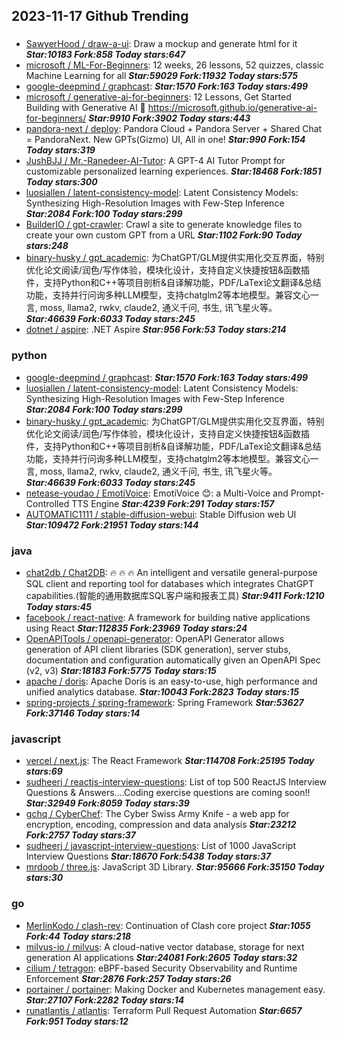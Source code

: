 ## 2023-11-17 Github Trending

### 
* [SawyerHood / draw-a-ui](https://github.com/SawyerHood/draw-a-ui): Draw a mockup and generate html for it ***Star:10183 Fork:858 Today stars:647***
* [microsoft / ML-For-Beginners](https://github.com/microsoft/ML-For-Beginners): 12 weeks, 26 lessons, 52 quizzes, classic Machine Learning for all ***Star:59029 Fork:11932 Today stars:575***
* [google-deepmind / graphcast](https://github.com/google-deepmind/graphcast):  ***Star:1570 Fork:163 Today stars:499***
* [microsoft / generative-ai-for-beginners](https://github.com/microsoft/generative-ai-for-beginners): 12 Lessons, Get Started Building with Generative AI 🔗 https://microsoft.github.io/generative-ai-for-beginners/ ***Star:9910 Fork:3902 Today stars:443***
* [pandora-next / deploy](https://github.com/pandora-next/deploy): Pandora Cloud + Pandora Server + Shared Chat = PandoraNext. New GPTs(Gizmo) UI, All in one! ***Star:990 Fork:154 Today stars:319***
* [JushBJJ / Mr.-Ranedeer-AI-Tutor](https://github.com/JushBJJ/Mr.-Ranedeer-AI-Tutor): A GPT-4 AI Tutor Prompt for customizable personalized learning experiences. ***Star:18468 Fork:1851 Today stars:300***
* [luosiallen / latent-consistency-model](https://github.com/luosiallen/latent-consistency-model): Latent Consistency Models: Synthesizing High-Resolution Images with Few-Step Inference ***Star:2084 Fork:100 Today stars:299***
* [BuilderIO / gpt-crawler](https://github.com/BuilderIO/gpt-crawler): Crawl a site to generate knowledge files to create your own custom GPT from a URL ***Star:1102 Fork:90 Today stars:248***
* [binary-husky / gpt_academic](https://github.com/binary-husky/gpt_academic): 为ChatGPT/GLM提供实用化交互界面，特别优化论文阅读/润色/写作体验，模块化设计，支持自定义快捷按钮&函数插件，支持Python和C++等项目剖析&自译解功能，PDF/LaTex论文翻译&总结功能，支持并行问询多种LLM模型，支持chatglm2等本地模型。兼容文心一言, moss, llama2, rwkv, claude2, 通义千问, 书生, 讯飞星火等。 ***Star:46639 Fork:6033 Today stars:245***
* [dotnet / aspire](https://github.com/dotnet/aspire): .NET Aspire ***Star:956 Fork:53 Today stars:214***

### python
* [google-deepmind / graphcast](https://github.com/google-deepmind/graphcast):  ***Star:1570 Fork:163 Today stars:499***
* [luosiallen / latent-consistency-model](https://github.com/luosiallen/latent-consistency-model): Latent Consistency Models: Synthesizing High-Resolution Images with Few-Step Inference ***Star:2084 Fork:100 Today stars:299***
* [binary-husky / gpt_academic](https://github.com/binary-husky/gpt_academic): 为ChatGPT/GLM提供实用化交互界面，特别优化论文阅读/润色/写作体验，模块化设计，支持自定义快捷按钮&函数插件，支持Python和C++等项目剖析&自译解功能，PDF/LaTex论文翻译&总结功能，支持并行问询多种LLM模型，支持chatglm2等本地模型。兼容文心一言, moss, llama2, rwkv, claude2, 通义千问, 书生, 讯飞星火等。 ***Star:46639 Fork:6033 Today stars:245***
* [netease-youdao / EmotiVoice](https://github.com/netease-youdao/EmotiVoice): EmotiVoice 😊: a Multi-Voice and Prompt-Controlled TTS Engine ***Star:4239 Fork:291 Today stars:157***
* [AUTOMATIC1111 / stable-diffusion-webui](https://github.com/AUTOMATIC1111/stable-diffusion-webui): Stable Diffusion web UI ***Star:109472 Fork:21951 Today stars:144***

### java
* [chat2db / Chat2DB](https://github.com/chat2db/Chat2DB): 🔥 🔥 🔥 An intelligent and versatile general-purpose SQL client and reporting tool for databases which integrates ChatGPT capabilities.(智能的通用数据库SQL客户端和报表工具) ***Star:9411 Fork:1210 Today stars:45***
* [facebook / react-native](https://github.com/facebook/react-native): A framework for building native applications using React ***Star:112835 Fork:23969 Today stars:24***
* [OpenAPITools / openapi-generator](https://github.com/OpenAPITools/openapi-generator): OpenAPI Generator allows generation of API client libraries (SDK generation), server stubs, documentation and configuration automatically given an OpenAPI Spec (v2, v3) ***Star:18183 Fork:5775 Today stars:15***
* [apache / doris](https://github.com/apache/doris): Apache Doris is an easy-to-use, high performance and unified analytics database. ***Star:10043 Fork:2823 Today stars:15***
* [spring-projects / spring-framework](https://github.com/spring-projects/spring-framework): Spring Framework ***Star:53627 Fork:37146 Today stars:14***

### javascript
* [vercel / next.js](https://github.com/vercel/next.js): The React Framework ***Star:114708 Fork:25195 Today stars:69***
* [sudheerj / reactjs-interview-questions](https://github.com/sudheerj/reactjs-interview-questions): List of top 500 ReactJS Interview Questions & Answers....Coding exercise questions are coming soon!! ***Star:32949 Fork:8059 Today stars:39***
* [gchq / CyberChef](https://github.com/gchq/CyberChef): The Cyber Swiss Army Knife - a web app for encryption, encoding, compression and data analysis ***Star:23212 Fork:2757 Today stars:37***
* [sudheerj / javascript-interview-questions](https://github.com/sudheerj/javascript-interview-questions): List of 1000 JavaScript Interview Questions ***Star:18670 Fork:5438 Today stars:37***
* [mrdoob / three.js](https://github.com/mrdoob/three.js): JavaScript 3D Library. ***Star:95666 Fork:35150 Today stars:30***

### go
* [MerlinKodo / clash-rev](https://github.com/MerlinKodo/clash-rev): Continuation of Clash core project ***Star:1055 Fork:44 Today stars:218***
* [milvus-io / milvus](https://github.com/milvus-io/milvus): A cloud-native vector database, storage for next generation AI applications ***Star:24081 Fork:2605 Today stars:32***
* [cilium / tetragon](https://github.com/cilium/tetragon): eBPF-based Security Observability and Runtime Enforcement ***Star:2876 Fork:257 Today stars:26***
* [portainer / portainer](https://github.com/portainer/portainer): Making Docker and Kubernetes management easy. ***Star:27107 Fork:2282 Today stars:14***
* [runatlantis / atlantis](https://github.com/runatlantis/atlantis): Terraform Pull Request Automation ***Star:6657 Fork:951 Today stars:12***
